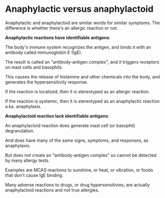 [//]: # (source: ?)
[//]: # (tags: differential-diagnosis)

# Anaphylactic versus anaphylactoid

Anaphylactic and anaphylactoid are similar words for similar symptoms. The difference is whether there's an allergic reaction or not.

**Anaphylactic reactions have identifiable antigens**:

The body's immune system recognizes the antigen, and binds it with an antibody called immunoglobin E (IgE). 

The result is called an "antibody-antigen complex", and it triggers receptors on mast cells and basophils. 

This causes the release of histamine and other chemicals into the body, and generates the hypersensitivity response. 

If the reaction is localized, then it is stereotyped as an allergic reaction.

If the reaction is systemic, then it is stereotyped as an anaphylactic reaction a.ka. anaphylaxis.

**Anaphylactoid reaction lack identifiable antigens**:

An anaphylactoid reaction does generate mast cell (or basophil) degranulation.

And does have many of the same signs, symptoms, and responses, as anaphylaxis.

But does not create an "antibody-antigen complex" so cannot be detected by many allergy tests.

Examples are MCAS reactions to sunshine, or heat, or vibration, or foods that don't cause IgE binding.

Many adverse reactions to drugs, or drug hypersensitivies, are actually anaphylactoid reactions and not true allergies. 
